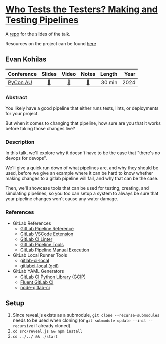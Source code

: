 # [Who Tests the Testers? Making and Testing Pipelines](https://ekohilas.github.io/who-tests-the-testers/)

A [repo](https://github.com/ekohilas/who-tests-the-testers) for the slides of the talk.

Resources on the project can be found [here](https://github.com/ekohilas/ci-test)

## Evan Kohilas

| Conference | Slides | Video | Notes | Length | Year |
|------------|:------:|:-----:|:-----:|-------:|-----:|
| [PyCon AU](https://2024.pycon.org.au/program/NUUJAN/) | [🔗](https://ekohilas.github.io/who-tests-the-testers/pycon-au-2024) | [🔗]() | [🔗]() | 30 min | 2024 |

### Abstract
You likely have a good pipeline that either runs tests, lints, or deployments for your project.

But when it comes to changing that pipeline, how sure are you that it works before taking those changes live?

### Description
In this talk, we'll explore why it doesn't have to be the case that "there's no devops for devops".

We'll give a quick run down of what pipelines are, and why they should be used, before we give an example where it can be hard to know whether making changes to a gitlab pipeline will fail, and why that can be the case.

Then, we'll showcase tools that can be used for testing, creating, and simulating pipelines, so you too can setup a system to always be sure that your pipeline changes won't cause any water damage.

### References
- GitLab References
  - [GitLab Pipeline Reference](https://docs.gitlab.com/ee/ci/quick_start/)
  - [GitLab VSCode Extension](https://docs.gitlab.com/ee/editor_extensions/visual_studio_code/index.html)
  - [GitLab CI Linter](https://docs.gitlab.com/ee/ci/yaml/lint.html)
  - [GitLab Pipeline Tools](https://docs.gitlab.com/ee/ci/pipeline_editor/index.html)
  - [GitLab Pipeline Manual Execution](https://docs.gitlab.com/ee/ci/pipelines/#run-a-pipeline-manually)
- GitLab Local Runner Tools
  - [gitlab-ci-local](https://github.com/firecow/gitlab-ci-local)
  - [gitlabci-local (gcil)](https://gitlab.com/RadianDevCore/tools/gcil)
- GitLab YAML Generators
  - [GitLab CI Python Library (GCIP)](https://gitlab.com/dbsystel/gitlab-ci-python-library)
  - [Fluent GitLab CI](https://github.com/tsirysndr/fluent-gitlab-ci)
  - [node-gitlab-ci](https://github.com/devowlio/node-gitlab-ci)

## Setup 
1. Since reveal.js exists as a submodule, `git clone --recurse-submodules` needs to be used when cloning (or `git submodule update --init --recursive` if already cloned).
2. `cd src/reveal.js && npm install`
3. `cd ../../ && ./start`
